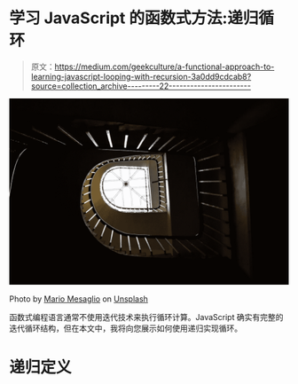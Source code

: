 # 学习 JavaScript 的函数式方法:递归循环

> 原文：<https://medium.com/geekculture/a-functional-approach-to-learning-javascript-looping-with-recursion-3a0dd9cdcab8?source=collection_archive---------22----------------------->

![](img/c723ebe2f1bf17877df4d9e815a4146e.png)

Photo by [Mario Mesaglio](https://unsplash.com/@seimesa?utm_source=medium&utm_medium=referral) on [Unsplash](https://unsplash.com?utm_source=medium&utm_medium=referral)

函数式编程语言通常不使用迭代技术来执行循环计算。JavaScript 确实有完整的迭代循环结构，但在本文中，我将向您展示如何使用递归实现循环。

# 递归定义
